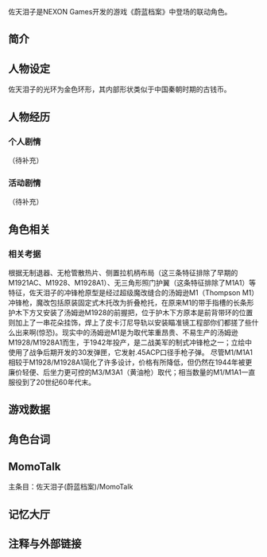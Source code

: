 佐天泪子是NEXON Games开发的游戏《蔚蓝档案》中登场的联动角色。

## 简介

## 人物设定
佐天泪子的光环为金色环形，其内部形状类似于中国秦朝时期的古钱币。

## 人物经历

### 个人剧情
（待补充）

### 活动剧情
（待补充）

## 角色相关

### 相关考据
根据无制退器、无枪管散热片、侧置拉机柄布局（这三条特征排除了早期的M1921AC、M1928、M1928A1）、无三角形照门护翼（这条特征排除了M1A1）等特征，佐天泪子的冲锋枪原型是经过超级魔改缝合的汤姆逊M1（Thompson M1）冲锋枪，魔改包括原装固定式木托改为折叠枪托，在原来M1的带手指槽的长条形护木下方又安装了汤姆逊M1928的前握把，位于护木下方原本是前背带环的位置则加上了一串花朵挂饰，焊上了皮卡汀尼导轨以安装瞄准镜工程部你们都搓了些什么出来啊(惊恐)。现实中的汤姆逊M1是为取代笨重昂贵、不易生产的汤姆逊M1928/M1928A1而生，于1942年投产，是二战美军的制式冲锋枪之一；立绘中使用了战争后期开发的30发弹匣，它发射.45ACP口径手枪子弹。
尽管M1/M1A1相较于M1928/M1928A1简化了许多设计，价格有所降低，但仍然在1944年被更廉价轻便、后坐力更可控的M3/M3A1（黄油枪）取代；相当数量的M1/M1A1一直服役到了20世纪60年代末。

## 游戏数据

## 角色台词

## MomoTalk
主条目：佐天泪子(蔚蓝档案)/MomoTalk

## 记忆大厅

## 注释与外部链接